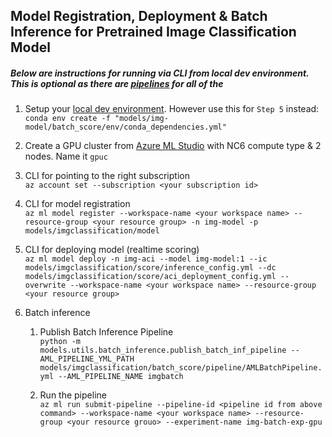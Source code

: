 ## Model Registration, Deployment & Batch Inference for Pretrained Image Classification Model

##### Below are instructions for running via CLI from local dev environment. This is optional as there are [pipelines](mlops/model_pipelines/img-model) for all of the 
1. Setup your [local dev environment](/docs/SetupLocalDevEnvironment.md). However use this for `Step 5` instead:
<BR> `conda env create -f "models/img-model/batch_score/env/conda_dependencies.yml"`

2. Create a GPU cluster from [Azure ML Studio](https://ml.azure.com) with NC6 compute type & 2 nodes. Name it `gpuc`

3. CLI for pointing to the right subscription
<BR> `az account set --subscription <your subscription id>`
4. CLI for model registration
<BR> `az ml model register --workspace-name <your workspace name> --resource-group <your resource group> -n img-model -p models/imgclassification/model`

5. CLI for deploying model (realtime scoring)
<BR>`az ml model deploy -n img-aci --model img-model:1 --ic   models/imgclassification/score/inference_config.yml --dc  models/imgclassification/score/aci_deployment_config.yml --overwrite --workspace-name <your workspace name> --resource-group <your resource group>`

6. Batch inference
    1. Publish Batch Inference Pipeline
        <BR> `python -m models.utils.batch_inference.publish_batch_inf_pipeline --AML_PIPELINE_YML_PATH models/imgclassification/batch_score/pipeline/AMLBatchPipeline.yml --AML_PIPELINE_NAME imgbatch`

    2. Run the pipeline 
    <BR> `az ml run submit-pipeline --pipeline-id <pipeline id from above command> --workspace-name <your workspace name> --resource-group <your resource grouo> --experiment-name img-batch-exp-gpu`